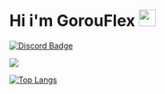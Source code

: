 <h1>
  Hi i'm GorouFlex
  <img src="https://media.giphy.com/media/hvRJCLFzcasrR4ia7z/giphy.gif" width="30px"/>
</h1>

[![Discord Badge](https://lanyard.cnrad.dev/api/857550997248802837?borderRadius=5px&animated=true&hideDiscrim=false&idleMessage=Immerse%20myself%20in%20creativity)](https://discord.com/users/857550997248802837)


<picture>
<source
  srcset="https://github-readme-stats.vercel.app/api?username=gorouflex&show_icons=true&theme=dark"
  media="(prefers-color-scheme: dark)"
/>
<source
  srcset="https://github-readme-stats.vercel.app/api?username=gorouflex&show_icons=true"
  media="(prefers-color-scheme: dark), (prefers-color-scheme: no-preference)"
/>
<img src="https://github-readme-stats.vercel.app/api?username=gorouflex&show_icons=true&theme=dark" />
</picture>


[![Top Langs](https://github-readme-stats.vercel.app/api/top-langs/?username=gorouflex&layout=compact&theme=dark)](https://github.com/anuraghazra/github-readme-stats)
